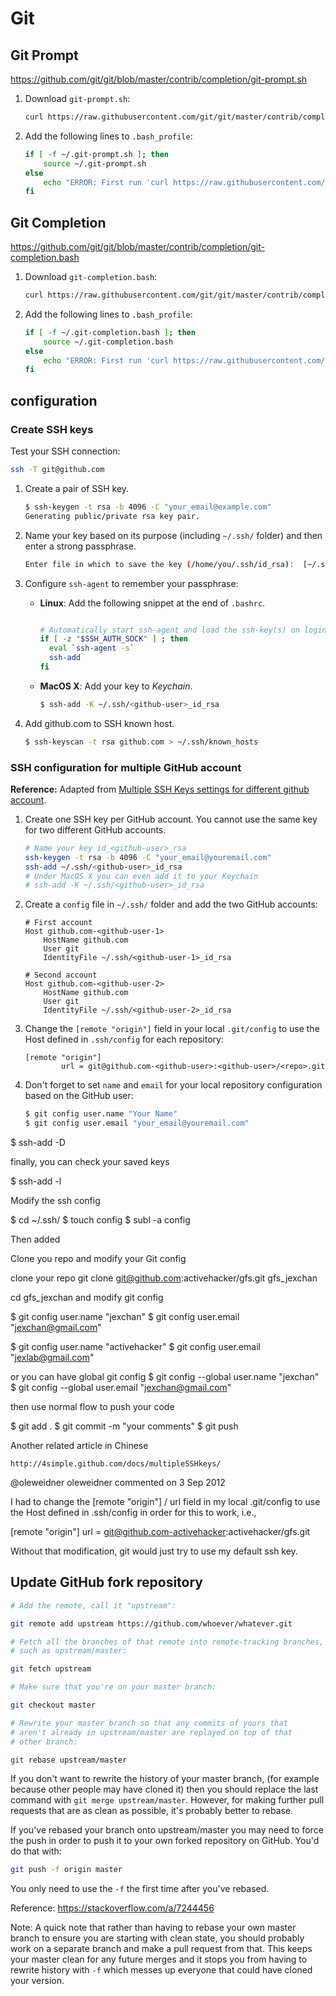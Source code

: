 # Git

## Git Prompt

https://github.com/git/git/blob/master/contrib/completion/git-prompt.sh

1. Download `git-prompt.sh`:

    ```sh
    curl https://raw.githubusercontent.com/git/git/master/contrib/completion/git-prompt.sh -o ~/.git-prompt.sh
    ```
2. Add the following lines to `.bash_profile`:

    ```sh
    if [ -f ~/.git-prompt.sh ]; then
        source ~/.git-prompt.sh
    else
        echo "ERROR: First run 'curl https://raw.githubusercontent.com/git/git/master/contrib/completion/git-prompt.sh -o ~/.git-prompt.sh'"
    fi
    ```

## Git Completion

https://github.com/git/git/blob/master/contrib/completion/git-completion.bash

1. Download `git-completion.bash`:

    ```sh
    curl https://raw.githubusercontent.com/git/git/master/contrib/completion/git-completion.bash -o ~/.git-completion.bash
    ```
2. Add the following lines to `.bash_profile`:

    ```sh
    if [ -f ~/.git-completion.bash ]; then
        source ~/.git-completion.bash
    else
        echo "ERROR: First run 'curl https://raw.githubusercontent.com/git/git/master/contrib/completion/git-completion.bash -o ~/.git-completion.bash'"
    fi
    ```

## configuration

### Create SSH keys

Test your SSH connection:

```sh
ssh -T git@github.com
```

1. Create a pair of SSH key.

    ```sh
    $ ssh-keygen -t rsa -b 4096 -C "your_email@example.com"
    Generating public/private rsa key pair.
    ```
2. Name your key based on its purpose (including `~/.ssh/` folder) and then enter a strong passphrase.

    ```sh
    Enter file in which to save the key (/home/you/.ssh/id_rsa):  [~/.ssh/<github-user>_id_rsa]
    ```

4. Configure `ssh-agent` to remember your passphrase:
    - **Linux**: Add the following snippet at the end of `.bashrc`.

        ```sh

        # Automatically start ssh-agent and load the ssh-key(s) on login:
        if [ -z "$SSH_AUTH_SOCK" ] ; then
          eval `ssh-agent -s`
          ssh-add
        fi
        ```
    - **MacOS X**: Add your key to _Keychain_.

        ```sh
        $ ssh-add -K ~/.ssh/<github-user>_id_rsa
        ```
5. Add github.com to SSH known host.

    ```sh
    $ ssh-keyscan -t rsa github.com > ~/.ssh/known_hosts
    ```

### SSH configuration for multiple GitHub account

**Reference:** Adapted from [Multiple SSH Keys settings for different github account](https://gist.github.com/jexchan/2351996).

1. Create one SSH key per GitHub account. You cannot use the same key for two different GitHub accounts.

    ```sh
    # Name your key id_<github-user>_rsa
    ssh-keygen -t rsa -b 4096 -C "your_email@youremail.com"
    ssh-add ~/.ssh/<github-user>_id_rsa
    # Under MacOS X you can even add it to your Keychain
    # ssh-add -K ~/.ssh/<github-user>_id_rsa
    ```
1. Create a `config` file in `~/.ssh/` folder and add the two GitHub accounts:

    ```
    # First account
    Host github.com-<github-user-1>
        HostName github.com
        User git
        IdentityFile ~/.ssh/<github-user-1>_id_rsa

    # Second account
    Host github.com-<github-user-2>
        HostName github.com
        User git
        IdentityFile ~/.ssh/<github-user-2>_id_rsa
    ```

1. Change the `[remote "origin"]` field in your local `.git/config` to use the Host defined in `.ssh/config` for each repository:

    ```
    [remote "origin"]
            url = git@github.com-<github-user>:<github-user>/<repo>.git
    ```

1. Don't forget to set `name` and `email` for your local repository configuration based on the GitHub user:

    ```sh
    $ git config user.name "Your Name"
    $ git config user.email "your_email@youremail.com"
    ```

$ ssh-add -D

finally, you can check your saved keys

$ ssh-add -l

Modify the ssh config

$ cd ~/.ssh/
$ touch config
$ subl -a config

Then added


Clone you repo and modify your Git config

clone your repo git clone git@github.com:activehacker/gfs.git gfs_jexchan

cd gfs_jexchan and modify git config

$ git config user.name "jexchan"
$ git config user.email "jexchan@gmail.com"

$ git config user.name "activehacker"
$ git config user.email "jexlab@gmail.com"

or you can have global git config $ git config --global user.name "jexchan" $ git config --global user.email "jexchan@gmail.com"

then use normal flow to push your code

$ git add .
$ git commit -m "your comments"
$ git push

Another related article in Chinese

    http://4simple.github.com/docs/multipleSSHkeys/

@oleweidner
oleweidner commented on 3 Sep 2012

I had to change the [remote "origin"] / url field in my local .git/config to use the Host defined in .ssh/config in order for this to work, i.e.,

[remote "origin"]
        url = git@github.com-activehacker:activehacker/gfs.git

Without that modification, git would just try to use my default ssh key.

## Update GitHub fork repository

```sh
# Add the remote, call it "upstream":

git remote add upstream https://github.com/whoever/whatever.git

# Fetch all the branches of that remote into remote-tracking branches,
# such as upstream/master:

git fetch upstream

# Make sure that you're on your master branch:

git checkout master

# Rewrite your master branch so that any commits of yours that
# aren't already in upstream/master are replayed on top of that
# other branch:

git rebase upstream/master
```

If you don't want to rewrite the history of your master branch, (for example because other people may have cloned it) then you should replace the last command with `git merge upstream/master`. However, for making further pull requests that are as clean as possible, it's probably better to rebase.

If you've rebased your branch onto upstream/master you may need to force the push in order to push it to your own forked repository on GitHub. You'd do that with:

```sh
git push -f origin master
```

You only need to use the `-f` the first time after you've rebased.

Reference: https://stackoverflow.com/a/7244456

Note: A quick note that rather than having to rebase your own master branch to ensure you are starting with clean state, you should probably work on a separate branch and make a pull request from that. This keeps your master clean for any future merges and it stops you from having to rewrite history with `-f` which messes up everyone that could have cloned your version.

